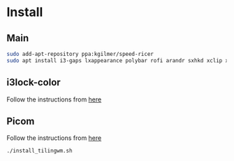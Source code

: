 # Install

## Main

```bash
sudo add-apt-repository ppa:kgilmer/speed-ricer
sudo apt install i3-gaps lxappearance polybar rofi arandr sxhkd xclip xss-lock xautolock scrot nitrogen trayer blueman thunar
```

## i3lock-color

Follow the instructions from [here](https://github.com/Raymo111/i3lock-color)

## Picom

Follow the instructions from [here](https://github.com/yshui/picom)

```bash
./install_tilingwm.sh
```
